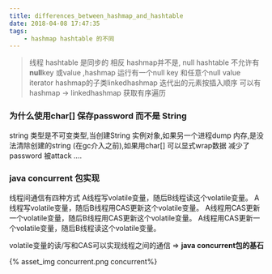 ```yaml
---
title: differences_between_hashmap_and_hashtable
date: 2018-04-08 17:47:35
tags:
    - hashmap hashtable 的不同
---
```

> 线程
hashtable 是同步的 相反 hashmap并不是,
> null
hashtable 不允许有**null**key 或value ,hashmap 运行有一个null key 和任意个null value
> iterator
hashmap的子类linkedhashmap 迭代出的元素按插入顺序 可以有hashmap -> linkedhashmap 获取有序遍历


### 为什么使用char[] 保存password 而不是 String

string 类型是不可变类型,当创建String 实例对象,如果另一个进程dump 内存,是没法清除创建的string (在gc介入之前),如果用char[] 可以显式wrap数据
减少了password 被attack ....

### java concurrent 包实现
线程间通信有四种方式
A线程写volatile变量，随后B线程读这个volatile变量。
A线程写volatile变量，随后B线程用CAS更新这个volatile变量。
A线程用CAS更新一个volatile变量，随后B线程用CAS更新这个volatile变量。
A线程用CAS更新一个volatile变量，随后B线程读这个volatile变量。

volatile变量的读/写和CAS可以实现线程之间的通信 => **java concurrent包的基石** 

{% asset_img concurrent.png concurrent%}
